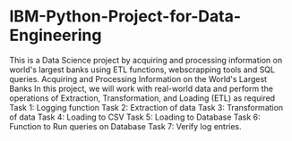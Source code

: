 # IBM-Python-Project-for-Data-Engineering
This is a Data Science project by acquiring and processing information on world's largest banks using ETL functions, webscrapping tools and SQL queries.
Acquiring and Processing Information on the World's Largest Banks
In this project, we will work with real-world data and perform the operations of Extraction, Transformation, and Loading (ETL) as required
Task 1: Logging function
Task 2: Extraction of data
Task 3: Transformation of data
Task 4: Loading to CSV
Task 5: Loading to Database
Task 6: Function to Run queries on Database
Task 7: Verify log entries.
